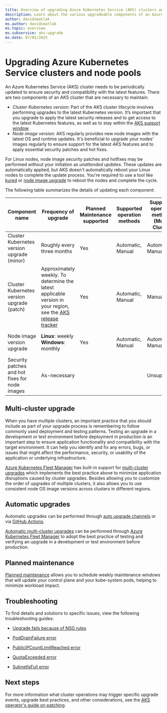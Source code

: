```yaml
---
title: Overview of upgrading Azure Kubernetes Service (AKS) clusters and components
description: Learn about the various upgradeable components of an Azure Kubernetes Service (AKS) cluster and how to maintain them.
author: davidsmatlak
ms.author: davidsmatlak
ms.topic: overview
ms.subservice: aks-upgrade
ms.date: 07/01/2025
---
```


# Upgrading Azure Kubernetes Service clusters and node pools

An Azure Kubernetes Service (AKS) cluster needs to be periodically updated to ensure security and compatibility with the latest features. There are two components of an AKS cluster that are necessary to maintain:

- *Cluster Kubernetes version*: Part of the AKS cluster lifecycle involves performing upgrades to the latest Kubernetes version. It’s important that you upgrade to apply the latest security releases and to get access to the latest Kubernetes features, as well as to stay within the [AKS support window][supported-k8s-versions].
- *Node image version*: AKS regularly provides new node images with the latest OS and runtime updates. It's beneficial to upgrade your nodes' images regularly to ensure support for the latest AKS features and to apply essential security patches and hot fixes.

For Linux nodes, node image security patches and hotfixes may be performed without your initiation as *unattended updates*. These updates are automatically applied, but AKS doesn't automatically reboot your Linux nodes to complete the update process. You're required to use a tool like [kured][node-updates-kured] or [node image upgrade][node-image-upgrade] to reboot the nodes and complete the cycle.

The following table summarizes the details of updating each component:

|Component name|Frequency of upgrade|Planned Maintenance supported|Supported operation methods|Supported operation methods (Multi-Cluster)|Documentation link|
|--|--|--|--|--|--|
|Cluster Kubernetes version upgrade (minor)|Roughly every three months|Yes|Automatic, Manual|Automatic, Manual|[Upgrade an AKS cluster][upgrade-cluster], [Multi-cluster upgrade][multi-cluster-upgrade-concept]|
|Cluster Kubernetes version upgrade (patch)|Approximately weekly. To determine the latest applicable version in your region, see the [AKS release tracker][release-tracker]|Yes|Automatic, Manual|Manual|[Upgrade an AKS cluster][upgrade-cluster], [Multi-cluster upgrade][multi-cluster-upgrade-concept]|
|Node image version upgrade|**Linux**: weekly<br>**Windows**: monthly|Yes|Automatic, Manual|Automatic, Manual|[AKS node image upgrade][node-image-upgrade], [Multi-cluster upgrade][multi-cluster-upgrade-concept]|
|Security patches and hot fixes for node images|As-necessary|||Unsupported|[AKS node security patches][node-security-patches]|

## Multi-cluster upgrade
When you have multiple clusters, an important practice that you should include as part of your upgrade process is remembering to follow commonly used deployment and testing patterns. Testing an upgrade in a development or test environment before deployment in production is an important step to ensure application functionality and compatibility with the target environment. It can help you identify and fix any errors, bugs, or issues that might affect the performance, security, or usability of the application or underlying infrastructure.

[Azure Kubernetes Fleet Manager][fleet-manager] has built-in support for [multi-cluster upgrades][multi-cluster-upgrade-concept] which implements the best practice above to minimize application disruptions caused by cluster upgrades. Besides allowing you to customize the order of upgrades of multiple clusters, it also allows you to use consistent node OS image versions across clusters in different regions.

## Automatic upgrades

Automatic upgrades can be performed through [auto upgrade channels][auto-upgrade] or via [GitHub Actions][gh-actions-upgrade].

[Automatic multi-cluster upgrades][auto-multi-cluster-upgrade] can be performed through [Azure Kubernetes Fleet Manager][fleet-manager] to adopt the best practice of testing and verifying an upgrade in a development or test environment before production.

## Planned maintenance

 [Planned maintenance][planned-maintenance] allows you to schedule weekly maintenance windows that will update your control plane and your kube-system pods, helping to minimize workload impact.

## Troubleshooting

To find details and solutions to specific issues, view the following troubleshooting guides:

- [Upgrade fails because of NSG rules][ts-nsg]

- [PodDrainFailure error][ts-pod-drain]

- [PublicIPCountLimitReached error][ts-ip-limit]

- [QuotaExceeded error][ts-quota-exceeded]

- [SubnetIsFull error][ts-subnet-full]

## Next steps

For more information what cluster operations may trigger specific upgrade events, upgrade best practices, and other considerations, see the [AKS operator's guide on patching][operator-guide-patching].

<!-- LINKS -->
[auto-upgrade]: ./auto-upgrade-cluster.md
[planned-maintenance]: ./planned-maintenance.md
[upgrade-cluster]: ./upgrade-cluster.md
[release-tracker]: ./release-tracker.md
[node-image-upgrade]: ./node-image-upgrade.md
[gh-actions-upgrade]: ./node-upgrade-github-actions.md 
[operator-guide-patching]: /azure/architecture/operator-guides/aks/aks-upgrade-practices
[supported-k8s-versions]: ./supported-kubernetes-versions.md#kubernetes-version-support-policy
[fleet-manager]: /azure/kubernetes-fleet/overview
[multi-cluster-upgrade-concept]: /azure/kubernetes-fleet/concepts-update-orchestration
[auto-multi-cluster-upgrade]: /azure/kubernetes-fleet/update-automation
[ts-nsg]: /troubleshoot/azure/azure-kubernetes/upgrade-fails-because-of-nsg-rules
[ts-pod-drain]: /troubleshoot/azure/azure-kubernetes/error-code-poddrainfailure
[ts-ip-limit]: /troubleshoot/azure/azure-kubernetes/error-code-publicipcountlimitreached
[ts-quota-exceeded]: /troubleshoot/azure/azure-kubernetes/error-code-quotaexceeded
[ts-subnet-full]: /troubleshoot/azure/azure-kubernetes/error-code-subnetisfull-upgrade
[node-security-patches]: ./concepts-vulnerability-management.md#worker-nodes
[node-updates-kured]: ./node-updates-kured.md

